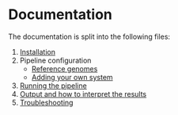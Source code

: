 # Documentation

The documentation is split into the following files:

1. [Installation](installation.md)
2. Pipeline configuration
    * [Reference genomes](configuration/reference_genomes.md)
    * [Adding your own system](configuration/adding_your_own.md)
3. [Running the pipeline](usage.md)
4. [Output and how to interpret the results](output.md)
5. [Troubleshooting](troubleshooting.md)
